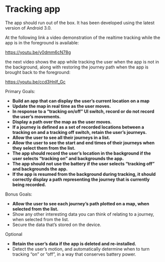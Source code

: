 # Tracking app

The app should run out of the box. It has been developed using the latest version of Android 3.0. 

At the following link a video demonstration of the realtime tracking while the app is in the foreground is available: 

 https://youtu.be/y0dmm6cN78g 

the next video shows the app while tracking the user when the app is not in the background, along with restoring the journey path when the app is brought back to the foreground:

https://youtu.be/ccd3HnIf_Gc

Primary Goals:

-	**Build an app that can display the user’s current location on a map**
-	**Update the map in real time as the user moves.**
-	**In response to a “tracking on/off” UI switch, record or do not record the user’s movements.**
-	**Display a path over the map as the user moves.**
-	**If a journey is defined as a set of recorded locations between a tracking on and a tracking off switch, retain the user’s journeys.**
-	**Allow the user to see all their journeys in a list.**
-	**Allow the user to see the start and end times of their journeys when they select them from the list.**
-	**The app should record the user’s location in the background if the user selects “tracking on” and backgrounds the app.**
-	**The app should not use the battery if the user selects “tracking off” and backgrounds the app.**
-	**If the app is resumed from the background during tracking, it should correctly display a path representing the journey that is currently being recorded.**

Bonus Goals:

-	**Allow the user to see each journey’s path plotted on a map, when selected from the list.**
-	Show any other interesting data you can think of relating to a journey, when selected from the list.
-	Secure the data that’s stored on the device.

Optional
-	**Retain the user’s data if the app is deleted and re-installed.**
-	Detect the user’s motion, and automatically determine when to turn tracking “on” or “off”, in a way that conserves battery power.

